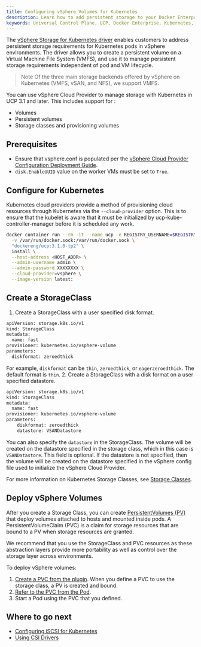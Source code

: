 ```yaml
---
title: Configuring vSphere Volumes for Kubernetes
description: Learn how to add persistent storage to your Docker Enterprise clusters using vSphere Volumes.
keywords: Universal Control Plane, UCP, Docker Enterprise, Kubernetes, storage, volume
---
```


The [vSphere Storage for Kubernetes driver](https://vmware.github.io/vsphere-storage-for-kubernetes/documentation/index.html) enables customers to address persistent storage requirements for Kubernetes pods  in vSphere environments. The driver allows you to create a persistent  volume on a Virtual Machine File System (VMFS), and use it to manage persistent storage requirements independent of pod and VM lifecycle.

> Note
> Of the three main storage backends offered by vSphere on Kubernetes (VMFS, vSAN, and NFS), we support VMFS.

You can use vSphere Cloud Provider to manage storage with Kubernetes in UCP 3.1 and later. This includes support for :

* Volumes
* Persistent volumes
* Storage classes and provisioning volumes


## Prerequisites
* Ensure that vsphere.conf is populated per the [vSphere Cloud Provider Configuration Deployment Guide](https://vmware.github.io/vsphere-storage-for-kubernetes/documentation/existing.html#create-the-vsphere-cloud-config-file-vsphereconf).
* `disk.EnableUUID` value on the worker VMs must be set to `True`.


## Configure for Kubernetes

Kubernetes cloud providers provide a method of provisioning cloud resources through Kubernetes via the `--cloud-provider` option. This is to ensure that the kubelet is aware that it must be initialized by ucp-kube-controller-manager before it is scheduled any work.

```bash
docker container run --rm -it --name ucp -e REGISTRY_USERNAME=$REGISTRY_USERNAME -e REGISTRY_PASSWORD=$REGISTRY_PASSWORD \
  -v /var/run/docker.sock:/var/run/docker.sock \
  "dockereng/ucp:3.1.0-tp2" \
  install \
  --host-address <HOST_ADDR> \
  --admin-username admin \
  --admin-password XXXXXXXX \
  --cloud-provider=vsphere \
  --image-version latest:
```

## Create a StorageClass

1. Create a StorageClass with a user specified disk format.
```bash
apiVersion: storage.k8s.io/v1
kind: StorageClass
metadata:
  name: fast
provisioner: kubernetes.io/vsphere-volume
parameters:
  diskformat: zeroedthick
```
For example, `diskformat` can be `thin`, `zeroedthick`, or `eagerzeroedthick`. The default format is `thin`.
2. Create a StorageClass with a disk format on a user specified datastore.
```bash
apiVersion: storage.k8s.io/v1
kind: StorageClass
metadata:
  name: fast
provisioner: kubernetes.io/vsphere-volume
parameters:
    diskformat: zeroedthick
    datastore: VSANDatastore
```
You can also specify the `datastore` in the StorageClass. The volume will be created on the datastore specified in the storage class, which in this case is `VSANDatastore`. This field is optional. If the datastore is not specified, then the volume will be created on the datastore specified in the vSphere config file used to initialize the vSphere Cloud Provider.

For more information on Kubernetes Storage Classes, see [Storage Classes](https://kubernetes.io/docs/concepts/storage/storage-classes/).


## Deploy vSphere Volumes

After you create a Storage Class, you can create [PersistentVolumes (PV)](https://kubernetes.io/docs/concepts/storage/persistent-volumes/#introduction) that deploy volumes attached to hosts and mounted inside pods.  A PersistentVolumeClaim (PVC) is a claim for storage resources that are bound to a PV when storage resources are granted. 

We recommend that you use the StorageClass and PVC resources as these abstraction layers provide more portability as well as control over the storage layer across environments.

To deploy vSphere volumes:

1. [Create a PVC from the plugin](https://vmware.github.io/vsphere-storage-for-kubernetes/documentation/policy-based-mgmt.html). When you define a PVC to use the storage class, a PV is created and bound.
2. [Refer to the PVC from the Pod](https://vmware.github.io/vsphere-storage-for-kubernetes/documentation/policy-based-mgmt.html).
3. Start a Pod using the PVC that you defined.

## Where to go next
* [Configuring iSCSI for Kubernetes](https://docs.docker.com/ee/ucp/kubernetes/storage/use-iscsi/)
* [Using CSI Drivers](https://docs.docker.com/ee/ucp/kubernetes/storage/use-csi/)
